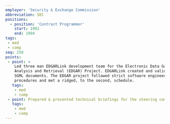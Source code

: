 ```yaml
---
employer: 'Security & Exchange Commission'
abbreviation: SEC
positions: 
  - position: 'Contract Programmer' 
    start: 1992
    end: 1994
tags:
 - med
 - comp
seq: 250
points:
 - point: >
    Led three man EDGARLink development team for the Electronic Data Gathering 
    Analysis and Retrieval (EDGAR) Project. EDGARLink created and validated 
    SGML documents. The EDGAR project followed strict software engineering 
    procedures and met a ridged, to the second, schedule.
   tags:
    - med
    - comp
 - point: Prepared & presented technical briefings for the steering committee.
   tags:
    - med
    - comp
---
```


